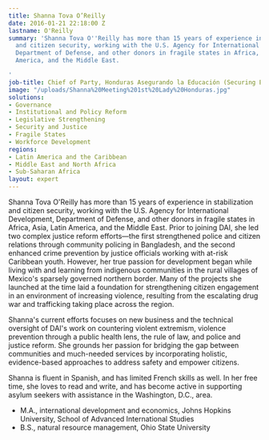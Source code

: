 ```yaml
---
title: Shanna Tova O’Reilly
date: 2016-01-21 22:18:00 Z
lastname: O'Reilly
summary: 'Shanna Tova O''Reilly has more than 15 years of experience in stabilization
  and citizen security, working with the U.S. Agency for International Development,
  Department of Defense, and other donors in fragile states in Africa, Asia, Latin
  America, and the Middle East.

'
job-title: Chief of Party, Honduras Asegurando la Educación (Securing Education)
image: "/uploads/Shanna%20Meeting%201st%20Lady%20Honduras.jpg"
solutions:
- Governance
- Institutional and Policy Reform
- Legislative Strengthening
- Security and Justice
- Fragile States
- Workforce Development
regions:
- Latin America and the Caribbean
- Middle East and North Africa
- Sub-Saharan Africa
layout: expert
---
```


Shanna Tova O'Reilly has more than 15 years of experience in stabilization and citizen security, working with the U.S. Agency for International Development, Department of Defense, and other donors in fragile states in Africa, Asia, Latin America, and the Middle East. Prior to joining DAI, she led two complex justice reform efforts—the first strengthened police and citizen relations through community policing in Bangladesh, and the second enhanced crime prevention by justice officials working with at-risk Caribbean youth. However, her true passion for development began while living with and learning from indigenous communities in the rural villages of Mexico's sparsely governed northern border. Many of the projects she launched at the time laid a foundation for strengthening citizen engagement in an environment of increasing violence, resulting from the escalating drug war and trafficking taking place across the region.

Shanna's current efforts focuses on new business and the technical oversight of DAI's work on countering violent extremism, violence prevention through a public health lens, the rule of law, and police and justice reform. She grounds her passion for bridging the gap between communities and much-needed services by incorporating holistic, evidence-based approaches to address safety and empower citizens.

Shanna is fluent in Spanish, and has limited French skills as well. In her free time, she loves to read and write, and has become active in supporting asylum seekers with assistance in the Washington, D.C., area.

* M.A., international development and economics, Johns Hopkins University, School of Advanced International Studies
* B.S., natural resource management, Ohio State University